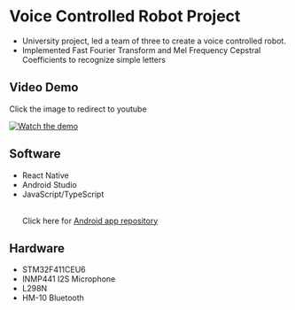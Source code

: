 <h1>Voice Controlled Robot Project</h1>
<ul>
<li>University project, led a team of three to create a voice controlled robot.</li>
<li>Implemented Fast Fourier Transform and Mel Frequency Cepstral Coefficients to recognize simple letters</li>
</ul>
<h2>Video Demo</h2>
<p>Click the image to redirect to youtube</p>

[![Watch the demo](https://img.youtube.com/vi/xk0MdGKy55M/maxresdefault.jpg)](https://www.youtube.com/watch?v=xk0MdGKy55M)

<h2>Software</h2>
<ul>
<li>React Native</li>
<li>Android Studio</li>
<li>JavaScript/TypeScript</li>
<br />
         
Click here for [Android app repository](https://github.com/KizEvo/wireless-robot-control-app)
</ul>
<h2>Hardware</h2>
<ul>
<li>STM32F411CEU6</li>
<li>INMP441 I2S Microphone</li>
<li>L298N</li>
<li>HM-10 Bluetooth</li>
</ul>
          